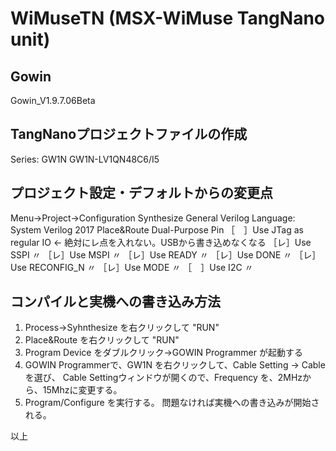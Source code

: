 # WiMuseTN (MSX-WiMuse TangNano unit)

## Gowin
Gowin_V1.9.7.06Beta

## TangNanoプロジェクトファイルの作成
Series: GW1N
GW1N-LV1QN48C6/I5

## プロジェクト設定・デフォルトからの変更点
Menu→Project→Configuration
	Synthesize
		General
			Verilog Language: System Verilog 2017
	Place&Route
		Dual-Purpose Pin
			［　］Use JTag as regular IO	← 絶対にレ点を入れない。USBから書き込めなくなる
			［レ］Use SSPI 〃
			［レ］Use MSPI 〃
			［レ］Use READY 〃
			［レ］Use DONE 〃
			［レ］Use RECONFIG_N 〃
			［レ］Use MODE 〃
			［　］Use I2C 〃

## コンパイルと実機への書き込み方法
1. Process→Syhnthesize を右クリックして "RUN"
2. Place&Route を右クリックして "RUN"
3. Program Device をダブルクリック→GOWIN Programmer が起動する
4. GOWIN Programmerで、GW1N を右クリックして、Cable Setting → Cableを選び、
	Cable Settingウィンドウが開くので、Frequency を、2MHzから、15Mhzに変更する。
5. Program/Configure を実行する。
	問題なければ実機への書き込みが開始される。


以上
